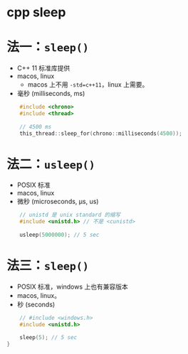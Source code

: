 # cpp sleep

# 法一：`sleep()`

- C++ 11 标准库提供
- macos, linux
  - macos 上不用 `-std=c++11`，linux 上需要。
- 毫秒 (milliseconds, ms)

```cpp
    #include <chrono>
    #include <thread>
    
    // 4500 ms
    this_thread::sleep_for(chrono::milliseconds(4500));
```

# 法二：`usleep()`

- POSIX 标准
- macos, linux
- 微秒 (microseconds, μs, us)

```cpp
    // unistd 是 unix standard 的缩写
    #include <unistd.h> // 不是 <cunistd>
    
    usleep(5000000); // 5 sec
```

# 法三：`sleep()`

- POSIX 标准，windows 上也有兼容版本
- macos, linux。
- 秒 (seconds)

```cpp
    // #include <windows.h>
    #include <unistd.h>

    sleep(5); // 5 sec
}
```
